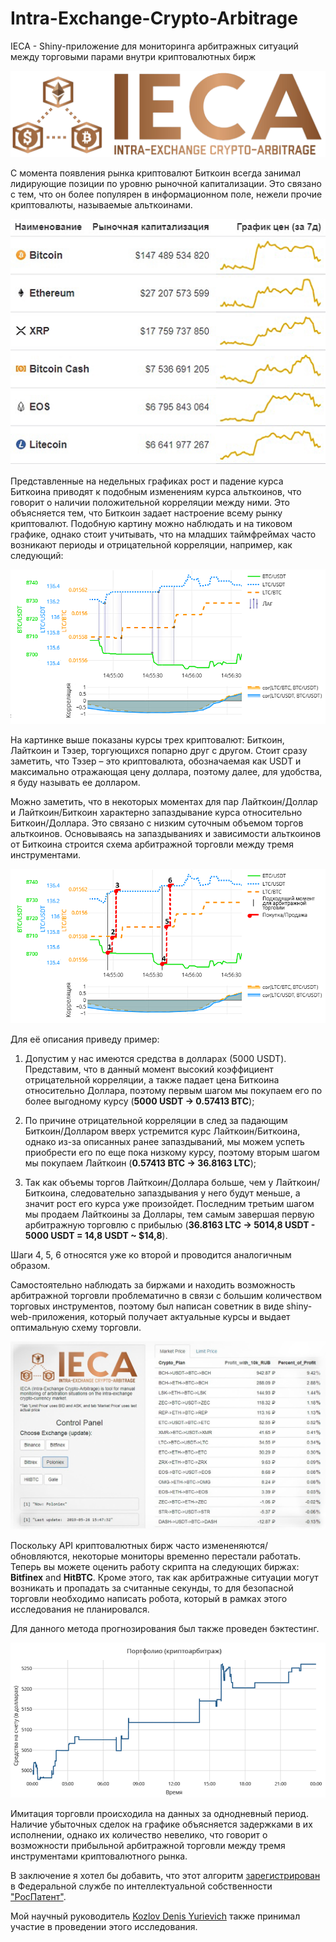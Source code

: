 # Intra-Exchange-Crypto-Arbitrage
IECA - Shiny-приложение для мониторинга арбитражных ситуаций между торговыми парами внутри криптовалютных бирж

![logo](logo.png)

С момента появления рынка криптовалют Биткоин всегда занимал лидирующие позиции по уровню рыночной капитализации. Это связано с тем, что он более популярен в информационном поле, нежели прочие криптовалюты, называемые альткоинами.

![capitalization](1_capitalization.png)

Представленные на недельных графиках рост и падение курса Биткоина приводят к подобным изменениям курса альткоинов, что говорит о наличии положительной корреляции между ними. Это объясняется тем, что Биткоин задает настроение всему рынку криптовалют. Подобную картину можно наблюдать и на тиковом графике, однако стоит учитывать, что на младших таймфреймах часто возникают периоды и отрицательной корреляции, например, как следующий:

![lag](2_lag.png)

На картинке выше показаны курсы трех криптовалют: Биткоин, Лайткоин и Тэзер, торгующихся попарно друг с другом. Стоит сразу заметить, что Тэзер – это криптовалюта, обозначаемая как USDT и максимально отражающая цену доллара, поэтому далее, для удобства, я буду называть ее долларом. 

Можно заметить, что в некоторых моментах для пар Лайткоин/Доллар и Лайткоин/Биткоин характерно запаздывание курса относительно Биткоин/Доллара. Это связано с низким суточным объемом торгов альткоинов. 
Основываясь на запаздываниях и зависимости альткоинов от Биткоина строится схема арбитражной торговли между тремя инструментами.

![scheme](3_scheme.png)

Для её описания приведу пример:

1)	Допустим у нас имеются средства в долларах (5000 USDT). Представим, что в данный момент высокий коэффициент отрицательной корреляции, а также падает цена Биткоина относительно Доллара, поэтому первым шагом мы покупаем его по более выгодному курсу (**5000 USDT → 0.57413 BTC**);

2)	По причине отрицательной корреляции в след за падающим Биткоин/Долларом вверх устремится курс Лайткоин/Биткоина, однако из-за описанных ранее запаздываний, мы можем успеть приобрести его по еще пока низкому курсу, поэтому вторым шагом мы покупаем Лайткоин (**0.57413 BTC → 36.8163 LTC**);

3)	Так как объемы торгов Лайткоин/Доллара больше, чем у Лайткоин/Биткоина, следовательно запаздывания у него будут меньше, а значит рост его курса уже произойдет. Последним третьим шагом мы продаем Лайткоины за Доллары, тем самым завершая первую арбитражную торговлю с прибылью (**36.8163 LTC → 5014,8 USDT - 5000 USDT = 14,8 USDT ~ $14,8**).

Шаги 4, 5, 6 относятся уже ко второй и проводится аналогичным образом.

Самостоятельно наблюдать за биржами и находить возможность арбитражной торговли проблематично в связи с большим количеством торговых инструментов, поэтому был написан советник в виде shiny-web-приложения, который получает актуальные курсы и выдает оптимальную схему торговли.  

![interface](4_interface.jpg)

Поскольку API криптовалютных бирж часто измененяются/обновляются, некоторые мониторы временно перестали работать. Теперь вы можете оценить работу скрипта на следующих биржах: **Bitfinex** and **HitBTC**. Кроме этого, так как арбитражные ситуации могут возникать и пропадать за считанные секунды, то для безопасной торговли необходимо написать робота, который в рамках этого исследования не планировался.

Для данного метода прогнозирования был также проведен бэктестинг.

![backtesting](5_backtesting.png)

Имитация торговли происходила на данных за однодневный период. Наличие убыточных сделок на графике объясняется задержками в их исполнении, однако их количество невелико, что говорит о возможности прибыльной арбитражной торговли между тремя инструментами криптовалютного рынка.

В заключение я хотел бы добавить, что этот алгоритм [зарегистрирован](https://new.fips.ru/registers-doc-view/fips_servlet?DB=EVM&rn=567&DocNumber=2019615667&TypeFile=html) в Федеральной службе по интеллектуальной собственности ["РосПатент"](https://fips.ru).

Мой научный руководитель [Kozlov Denis Yurievich](mailto:dyk.barnaul@gmail.com) также принимал участие в проведении этого исследования.
